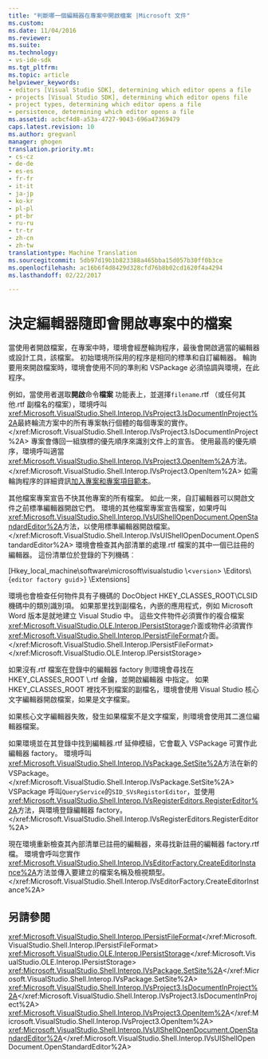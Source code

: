 ```yaml
---
title: "判斷哪一個編輯器在專案中開啟檔案 |Microsoft 文件"
ms.custom: 
ms.date: 11/04/2016
ms.reviewer: 
ms.suite: 
ms.technology:
- vs-ide-sdk
ms.tgt_pltfrm: 
ms.topic: article
helpviewer_keywords:
- editors [Visual Studio SDK], determining which editor opens a file
- projects [Visual Studio SDK], determining which editor opens file
- project types, determining which editor opens a file
- persistence, determining which editor opens a file
ms.assetid: acbcf4d8-a53a-4727-9043-696a47369479
caps.latest.revision: 10
ms.author: gregvanl
manager: ghogen
translation.priority.mt:
- cs-cz
- de-de
- es-es
- fr-fr
- it-it
- ja-jp
- ko-kr
- pl-pl
- pt-br
- ru-ru
- tr-tr
- zh-cn
- zh-tw
translationtype: Machine Translation
ms.sourcegitcommit: 5db97d19b1b823388a465bba15d057b30ff0b3ce
ms.openlocfilehash: ac16b6f4d8429d328cfd76b8b02cd1620f4a4294
ms.lasthandoff: 02/22/2017

---
```

# <a name="determining-which-editor-opens-a-file-in-a-project"></a>決定編輯器隨即會開啟專案中的檔案
當使用者開啟檔案，在專案中時，環境會經歷輪詢程序，最後會開啟適當的編輯器或設計工具，該檔案。 初始環境所採用的程序是相同的標準和自訂編輯器。 輪詢要用來開啟檔案時，環境會使用不同的準則和 VSPackage 必須協調與環境，在此程序。  
  
 例如，當使用者選取**開啟**命令**檔案** 功能表上，並選擇`filename`.rtf （或任何其他.rtf 副檔名的檔案），環境呼叫<xref:Microsoft.VisualStudio.Shell.Interop.IVsProject3.IsDocumentInProject%2A>最終輪流方案中的所有專案執行個體的每個專案的實作。</xref:Microsoft.VisualStudio.Shell.Interop.IVsProject3.IsDocumentInProject%2A> 專案會傳回一組旗標的優先順序來識別文件上的宣告。 使用最高的優先順序，環境呼叫適當<xref:Microsoft.VisualStudio.Shell.Interop.IVsProject3.OpenItem%2A>方法。</xref:Microsoft.VisualStudio.Shell.Interop.IVsProject3.OpenItem%2A> 如需輪詢程序的詳細資訊[加入專案和專案項目範本](../../extensibility/internals/adding-project-and-project-item-templates.md)。  
  
 其他檔案專案宣告不快其他專案的所有檔案。 如此一來，自訂編輯器可以開啟文件之前標準編輯器開啟它們。 環境的其他檔案專案宣告檔案，如果呼叫<xref:Microsoft.VisualStudio.Shell.Interop.IVsUIShellOpenDocument.OpenStandardEditor%2A>方法，以使用標準編輯器開啟檔案。</xref:Microsoft.VisualStudio.Shell.Interop.IVsUIShellOpenDocument.OpenStandardEditor%2A> 環境會檢查其內部清單的處理.rtf 檔案的其中一個已註冊的編輯器。 這份清單位於登錄的下列機碼︰  
  
 [Hkey_local_machine\software\microsoft\visualstudio \\\<`version`> \Editors\\{`editor factory guid`>} \Extensions]  
  
 環境也會檢查任何物件具有子機碼的 DocObject HKEY_CLASSES_ROOT\CLSID 機碼中的類別識別項。 如果那里找到副檔名，內嵌的應用程式，例如 Microsoft Word 版本是就地建立 Visual Studio 中。 這些文件物件必須實作的複合檔案<xref:Microsoft.VisualStudio.OLE.Interop.IPersistStorage>介面或物件必須實作<xref:Microsoft.VisualStudio.Shell.Interop.IPersistFileFormat>介面。</xref:Microsoft.VisualStudio.Shell.Interop.IPersistFileFormat> </xref:Microsoft.VisualStudio.OLE.Interop.IPersistStorage>  
  
 如果沒有.rtf 檔案在登錄中的編輯器 factory 則環境會尋找在 HKEY_CLASSES_ROOT \\.rtf 金鑰，並開啟編輯器 中指定。 如果 HKEY_CLASSES_ROOT 裡找不到檔案的副檔名，環境會使用 Visual Studio 核心文字編輯器開啟檔案，如果是文字檔案。  
  
 如果核心文字編輯器失敗，發生如果檔案不是文字檔案，則環境會使用其二進位編輯器檔案。  
  
 如果環境並在其登錄中找到編輯器.rtf 延伸模組，它會載入 VSPackage 可實作此編輯器 factory。 環境呼叫<xref:Microsoft.VisualStudio.Shell.Interop.IVsPackage.SetSite%2A>方法在新的 VSPackage。</xref:Microsoft.VisualStudio.Shell.Interop.IVsPackage.SetSite%2A> VSPackage 呼叫`QueryService`的`SID_SVsRegistorEditor`，並使用<xref:Microsoft.VisualStudio.Shell.Interop.IVsRegisterEditors.RegisterEditor%2A>方法，與環境登錄編輯器 factory。</xref:Microsoft.VisualStudio.Shell.Interop.IVsRegisterEditors.RegisterEditor%2A>  
  
 現在環境重新檢查其內部清單已註冊的編輯器，來尋找新註冊的編輯器 factory.rtf 檔。 環境會呼叫您實作<xref:Microsoft.VisualStudio.Shell.Interop.IVsEditorFactory.CreateEditorInstance%2A>方法並傳入要建立的檔案名稱及檢視類型。</xref:Microsoft.VisualStudio.Shell.Interop.IVsEditorFactory.CreateEditorInstance%2A>  
  
## <a name="see-also"></a>另請參閱  
 <xref:Microsoft.VisualStudio.Shell.Interop.IPersistFileFormat></xref:Microsoft.VisualStudio.Shell.Interop.IPersistFileFormat>   
 <xref:Microsoft.VisualStudio.OLE.Interop.IPersistStorage></xref:Microsoft.VisualStudio.OLE.Interop.IPersistStorage>   
 <xref:Microsoft.VisualStudio.Shell.Interop.IVsPackage.SetSite%2A></xref:Microsoft.VisualStudio.Shell.Interop.IVsPackage.SetSite%2A>   
 <xref:Microsoft.VisualStudio.Shell.Interop.IVsProject3.IsDocumentInProject%2A></xref:Microsoft.VisualStudio.Shell.Interop.IVsProject3.IsDocumentInProject%2A>   
 <xref:Microsoft.VisualStudio.Shell.Interop.IVsProject3.OpenItem%2A></xref:Microsoft.VisualStudio.Shell.Interop.IVsProject3.OpenItem%2A>   
 <xref:Microsoft.VisualStudio.Shell.Interop.IVsUIShellOpenDocument.OpenStandardEditor%2A></xref:Microsoft.VisualStudio.Shell.Interop.IVsUIShellOpenDocument.OpenStandardEditor%2A>
